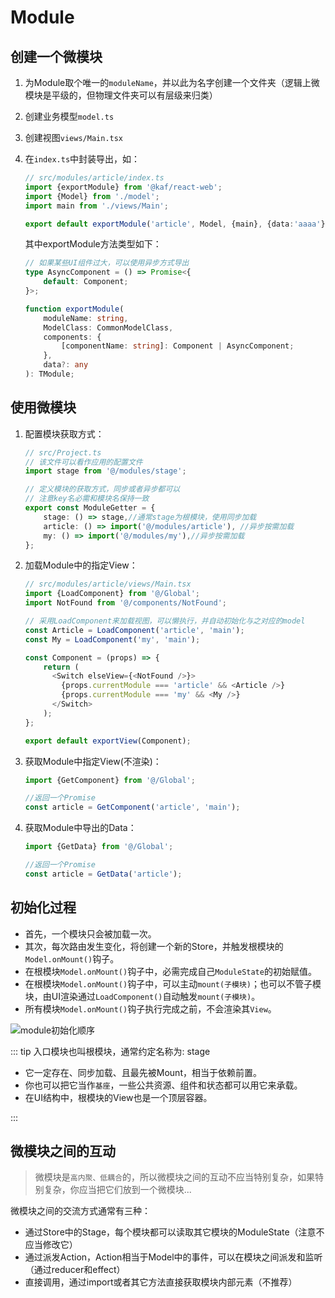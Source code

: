 # Module

## 创建一个微模块

1. 为Module取个唯一的`moduleName`，并以此为名字创建一个文件夹（逻辑上微模块是平级的，但物理文件夹可以有层级来归类）
2. 创建业务模型`model.ts`
3. 创建视图`views/Main.tsx`
4. 在`index.ts`中封装导出，如：

    ```ts
    // src/modules/article/index.ts
    import {exportModule} from '@kaf/react-web';
    import {Model} from './model';
    import main from './views/Main';

    export default exportModule('article', Model, {main}, {data:'aaaa'});
    ```

    其中exportModule方法类型如下：

    ```ts
    // 如果某些UI组件过大，可以使用异步方式导出
    type AsyncComponent = () => Promise<{
        default: Component;
    }>;

    function exportModule(
        moduleName: string,
        ModelClass: CommonModelClass,
        components: {
            [componentName: string]: Component | AsyncComponent;
        },
        data?: any
    ): TModule;
    ```

## 使用微模块

1. 配置模块获取方式：

    ```ts
    // src/Project.ts
    // 该文件可以看作应用的配置文件
    import stage from '@/modules/stage';

    // 定义模块的获取方式，同步或者异步都可以
    // 注意key名必需和模块名保持一致
    export const ModuleGetter = {
        stage: () => stage,//通常stage为根模块，使用同步加载
        article: () => import('@/modules/article'), //异步按需加载
        my: () => import('@/modules/my'),//异步按需加载
    };
    ```

2. 加载Module中的指定View：

    ```ts
    // src/modules/article/views/Main.tsx
    import {LoadComponent} from '@/Global';
    import NotFound from '@/components/NotFound';

    // 采用LoadComponent来加载视图，可以懒执行，并自动初始化与之对应的model
    const Article = LoadComponent('article', 'main');
    const My = LoadComponent('my', 'main');

    const Component = (props) => {
        return (
          <Switch elseView={<NotFound />}>
            {props.currentModule === 'article' && <Article />}
            {props.currentModule === 'my' && <My />}
          </Switch>
        );
    };

    export default exportView(Component);
    ```

3. 获取Module中指定View(不渲染)：

    ```ts
    import {GetComponent} from '@/Global';

    //返回一个Promise
    const article = GetComponent('article', 'main');
    ```

4. 获取Module中导出的Data：

    ```ts
    import {GetData} from '@/Global';

    //返回一个Promise
    const article = GetData('article');
    ```

## 初始化过程

- 首先，一个模块只会被加载一次。
- 其次，每次路由发生变化，将创建一个新的Store，并触发根模块的`Model.onMount()`钩子。
- 在根模块`Model.onMount()`钩子中，必需完成自己`ModuleState`的初始赋值。
- 在根模块`Model.onMount()`钩子中，可以主动`mount(子模块)`；也可以不管子模块，由UI渲染通过`LoadComponent()`自动触发`mount(子模块)`。
- 所有模块`Model.onMount()`钩子执行完成之前，不会渲染其`View`。

![module初始化顺序](/images/module-level.svg)

::: tip 入口模块也叫根模块，通常约定名称为: stage

- 它一定存在、同步加载、且最先被Mount，相当于依赖前置。
- 你也可以把它当作`基座`，一些公共资源、组件和状态都可以用它来承载。
- 在UI结构中，根模块的View也是一个顶层容器。

:::

## 微模块之间的互动

> 微模块是`高内聚、低耦合`的，所以微模块之间的互动不应当特别复杂，如果特别复杂，你应当把它们放到一个微模块...

微模块之间的交流方式通常有三种：

- 通过Store中的Stage，每个模块都可以读取其它模块的ModuleState（注意不应当修改它）
- 通过派发Action，Action相当于Model中的事件，可以在模块之间派发和监听（通过reducer和effect）
- 直接调用，通过import或者其它方法直接获取模块内部元素（不推荐）

